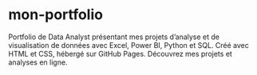 # mon-portfolio
Portfolio de Data Analyst présentant mes projets d’analyse et de visualisation de données avec Excel, Power BI, Python et SQL. Créé avec HTML et CSS, hébergé sur GitHub Pages. Découvrez mes projets et analyses en ligne.

